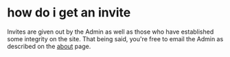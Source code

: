 # how do i get an invite

Invites are given out by the Admin as well as those who have established some integrity on the site. That being said, you're free to email the Admin as described on the [about] page.

[about]:#/about